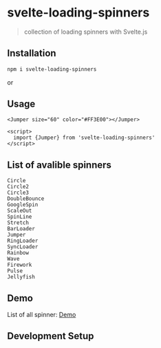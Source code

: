 # svelte-loading-spinners

> collection of loading spinners with Svelte.js

## Installation

```bash
npm i svelte-loading-spinners
```

or

## Usage

```svelte
<Jumper size="60" color="#FF3E00"></Jumper>

<script>
  import {Jumper} from 'svelte-loading-spinners'
</script>
```

## List of avalible spinners

```
Circle
Circle2
Circle3
DoubleBounce
GoogleSpin
ScaleOut
SpinLine
Stretch
BarLoader
Jumper
RingLoader
SyncLoader
Rainbow
Wave
Firework
Pulse
Jellyfish
```

## Demo

List of all spinner: [Demo](https://schum123.github.io/svelte-loading-spinners/)

## Development Setup
